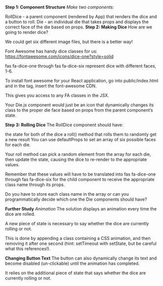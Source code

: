 **Step 1: Component Structure**
*Make two components:*

RollDice - a parent component (rendered by App) that renders the dice and a button to roll.
Die - an individual die that takes props and displays the correct face of the die based on props.
**Step 2: Making Dice**
How are we going to render dice?

We could get six different image files, but there is a better way!

Font Awesome has handy dice classes for us: https://fontawesome.com/icons/dice-one?style=solid

<i class="fas fa-dice-one"></i>
fas fa-dice-one through fas fa-dice-six represent dice with different faces, 1-6.

To install font awesome for your React application, go into public/index.html and in the <head> tag, insert the font-awesome CDN.

This gives you access to any FA classes in the JSX.

Your Die.js component would just be an icon that dynamically changes its class to the proper die face based on props from the parent component’s state.

**Step 3: Rolling Dice**
The RollDice component should have:

the state for both of the dice
a roll() method that rolls them to randomly get a new result
You can use defaultProps to set an array of six possible faces for each die.

Your roll method can pick a random element from the array for each die, then update the state, causing the dice to re-render to the appropriate values.

Remember that these values will have to be translated into fas fa-dice-one through fas fa-dice-six for the child component to receive the appropriate class name through its props.

Do you have to store each class name in the array or can you programmatically decide which one the Die components should have?

**Further Study**
*Animation*
The solution displays an animation every time the dice are rolled.

A new piece of state is necessary to say whether the dice are currently rolling or not.

This is done by appending a class containing a CSS animation, and then removing it after one second (hint: setTimeout with setState, but be careful what this references!).

**Changing Button Text**
The button can also dynamically change its text and become disabled (un-clickable) until the animation has completed.

It relies on the additional piece of state that says whether the dice are currently rolling or not.
